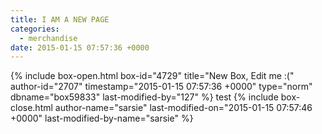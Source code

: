 ```yaml
---
title: I AM A NEW PAGE
categories:
  - merchandise
date: 2015-01-15 07:57:36 +0000
---
```

{% include box-open.html box-id="4729" title="New Box, Edit me :(" author-id="2707" timestamp="2015-01-15 07:57:36 +0000" type="norm" dbname="box59833" last-modified-by="127" %}
test
{% include box-close.html author-name="sarsie" last-modified-on="2015-01-15 07:57:46 +0000" last-modified-by-name="sarsie" %}
